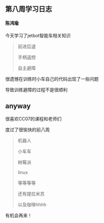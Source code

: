 ## 第八周学习日志

#### 陈鸿瑜

今天学习了jetbot智能车相关知识

> 前进后退
>
> 手柄遥控
>
> 自主避障

很遗憾在训练时小车自己的代码出现了一些问题

导致训练避障的过程不是很顺利

## anyway

很喜欢CC07的课程和老师们

度过了很愉快的前八周

> 机器人
>
> 小车车
>
> 树莓派
>
> linux
>
> 等等等等
>
> 还有提拉米苏
>
> 以及咖啡hhhh

有机会再来！